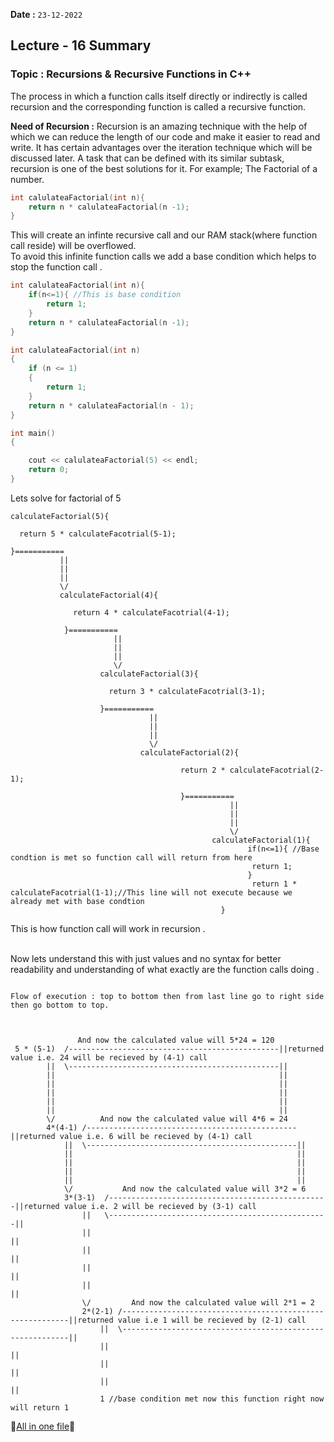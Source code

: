 **Date :** `23-12-2022`
## Lecture - 16 Summary
### Topic :  Recursions & Recursive Functions in C++

The process in which a function calls itself directly or indirectly is called recursion and the corresponding function is called a recursive function.

**Need of Recursion :**
Recursion is an amazing technique with the help of which we can reduce the length of our code and make it easier to read and write. It has certain advantages over the iteration technique which will be discussed later. A task that can be defined with its similar subtask, recursion is one of the best solutions for it. For example; The Factorial of a number.

```c++
int calulateaFactorial(int n){
    return n * calulateaFactorial(n -1);
}

```

This will create an infinte recursive call and our RAM stack(where function call reside) will be overflowed.<br>
To avoid this infinite function calls we add a base condition which helps to stop the function call .

```c++
int calulateaFactorial(int n){
    if(n<=1){ //This is base condition
        return 1;
    }
    return n * calulateaFactorial(n -1);
}
```


```c++
int calulateaFactorial(int n)
{
    if (n <= 1)
    {
        return 1;
    }
    return n * calulateaFactorial(n - 1);
}

int main()
{

    cout << calulateaFactorial(5) << endl;
    return 0;
}
```
Lets solve for factorial of 5

```
calculateFactorial(5){

  return 5 * calculateFacotrial(5-1);

}===========
           ||
           ||
           ||           
           \/
           calculateFactorial(4){

              return 4 * calculateFacotrial(4-1);

            }===========
                       ||
                       ||
                       ||           
                       \/
                    calculateFactorial(3){

                      return 3 * calculateFacotrial(3-1);

                    }===========
                               ||
                               ||
                               ||           
                               \/
                             calculateFactorial(2){

                                      return 2 * calculateFacotrial(2-1);

                                      }===========
                                                 ||
                                                 ||
                                                 ||           
                                                 \/
                                             calculateFactorial(1){
                                                     if(n<=1){ //Base condtion is met so function call will return from here
                                                      return 1;
                                                     }
                                                      return 1 * calculateFacotrial(1-1);//This line will not execute because we already met with base condtion
                                               }

```

This is how function call will work in recursion .<br><br>

Now lets understand this with just values and no syntax for better readability and understanding of what exactly are the function calls doing .


```

Flow of execution : top to bottom then from last line go to right side then go bottom to top.



               And now the calculated value will 5*24 = 120 
 5 * (5-1)  /-----------------------------------------------||returned value i.e. 24 will be recieved by (4-1) call
        ||  \-----------------------------------------------||
        ||                                                  ||
        ||                                                  ||
        ||                                                  ||
        ||                                                  ||
        ||                                                  ||
        \/          And now the calculated value will 4*6 = 24
        4*(4-1) /-----------------------------------------------||returned value i.e. 6 will be recieved by (4-1) call
            ||  \-----------------------------------------------||
            ||                                                  ||
            ||                                                  ||
            ||                                                  ||
            ||                                                  ||
            \/           And now the calculated value will 3*2 = 6
            3*(3-1)  /-------------------------------------------------||returned value i.e. 2 will be recieved by (3-1) call
                ||   \-------------------------------------------------||
                ||                                                     ||
                ||                                                     ||
                ||                                                     ||
                ||                                                     ||
                \/         And now the calculated value will 2*1 = 2
                2*(2-1) /----------------------------------------------------------||returned value i.e 1 will be recieved by (2-1) call
                    ||  \----------------------------------------------------------||
                    ||                                                             ||
                    ||                                                             ||
                    ||                                                             ||
                    1 //base condition met now this function right now will return 1

```

📑[All in one file](/Journey_so_far.md)📍
